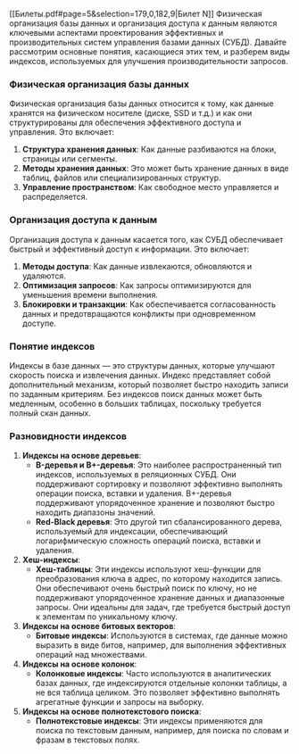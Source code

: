 [[Билеты.pdf#page=5&selection=179,0,182,9|Билет N]]
Физическая организация базы данных и организация доступа к данным являются ключевыми аспектами проектирования эффективных и производительных систем управления базами данных (СУБД). Давайте рассмотрим основные понятия, касающиеся этих тем, и разберем виды индексов, используемых для улучшения производительности запросов.
### Физическая организация базы данных
Физическая организация базы данных относится к тому, как данные хранятся на физическом носителе (диске, SSD и т.д.) и как они структурированы для обеспечения эффективного доступа и управления. Это включает:
1. **Структура хранения данных**: Как данные разбиваются на блоки, страницы или сегменты.
2. **Методы хранения данных**: Это может быть хранение данных в виде таблиц, файлов или специализированных структур.
3. **Управление пространством**: Как свободное место управляется и распределяется.
### Организация доступа к данным
Организация доступа к данным касается того, как СУБД обеспечивает быстрый и эффективный доступ к информации. Это включает:
1. **Методы доступа**: Как данные извлекаются, обновляются и удаляются.
2. **Оптимизация запросов**: Как запросы оптимизируются для уменьшения времени выполнения.
3. **Блокировки и транзакции**: Как обеспечивается согласованность данных и предотвращаются конфликты при одновременном доступе.
### Понятие индексов
Индексы в базе данных — это структуры данных, которые улучшают скорость поиска и извлечения данных. Индекс представляет собой дополнительный механизм, который позволяет быстро находить записи по заданным критериям. Без индексов поиск данных может быть медленным, особенно в больших таблицах, поскольку требуется полный скан данных.
### Разновидности индексов
1. **Индексы на основе деревьев**:
   - **B-деревья и B+-деревья**: Это наиболее распространенный тип индексов, используемых в реляционных СУБД. Они поддерживают сортировку и позволяют эффективно выполнять операции поиска, вставки и удаления. B+-деревья поддерживают упорядоченное хранение и позволяют быстро находить диапазоны значений.
   - **Red-Black деревья**: Это другой тип сбалансированного дерева, используемый для индексации, обеспечивающий логарифмическую сложность операций поиска, вставки и удаления.
2. **Хеш-индексы**:
   - **Хеш-таблицы**: Эти индексы используют хеш-функции для преобразования ключа в адрес, по которому находится запись. Они обеспечивают очень быстрый поиск по ключу, но не поддерживают упорядоченное хранение данных и диапазонные запросы. Они идеальны для задач, где требуется быстрый доступ к элементам по уникальному ключу.
3. **Индексы на основе битовых векторов**:
   - **Битовые индексы**: Используются в системах, где данные можно выразить в виде битов, например, для выполнения эффективных операций над множествами.
4. **Индексы на основе колонок**:
   - **Колонковые индексы**: Часто используются в аналитических базах данных, где индексируются отдельные колонки таблицы, а не вся таблица целиком. Это позволяет эффективно выполнять агрегатные функции и запросы на выборку.
5. **Индексы на основе полнотекстового поиска**:
   - **Полнотекстовые индексы**: Эти индексы применяются для поиска по текстовым данным, например, для поиска по словам и фразам в текстовых полях.